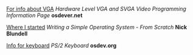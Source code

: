 

[For info about VGA](http://www.osdever.net/FreeVGA/vga/vgatext.htm)
*Hardware Level VGA and SVGA Video Programming Information Page* **osdever.net**

[Where I started](https://www.cs.bham.ac.uk/~exr/lectures/opsys/10_11/lectures/os-dev.pdf)
*Writing a Simple Operating System - From Scratch* **Nick Blundell**

[Info for keyboard](https://wiki.osdev.org/PS2_Keyboard)
*PS/2 Keyboard* **osdev.org**